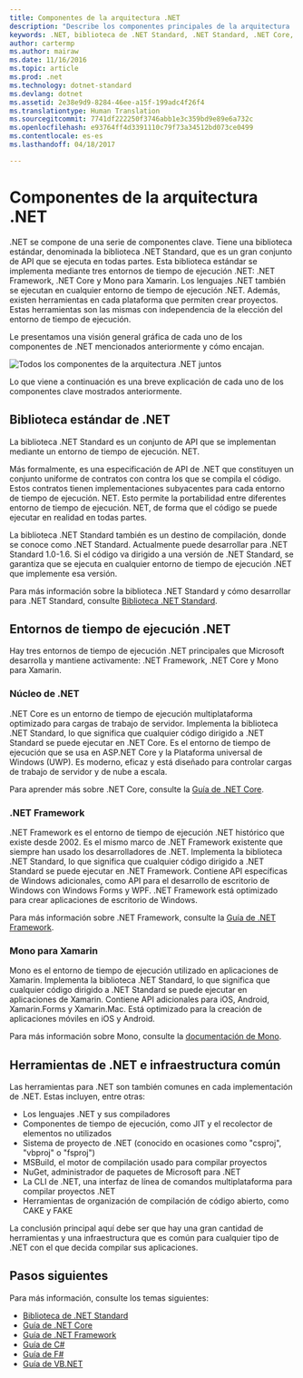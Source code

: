 ```yaml
---
title: Componentes de la arquitectura .NET
description: "Describe los componentes principales de la arquitectura .NET, como la biblioteca .NET Standard, los entornos de tiempo de ejecución .NET y las herramientas."
keywords: .NET, biblioteca de .NET Standard, .NET Standard, .NET Core, .NET Framework, Xamarin, MSBuild, C#, F#, VB, compiladores
author: cartermp
ms.author: mairaw
ms.date: 11/16/2016
ms.topic: article
ms.prod: .net
ms.technology: dotnet-standard
ms.devlang: dotnet
ms.assetid: 2e38e9d9-8284-46ee-a15f-199adc4f26f4
ms.translationtype: Human Translation
ms.sourcegitcommit: 7741df222250f3746abb1e3c359bd9e89e6a732c
ms.openlocfilehash: e93764ff4d3391110c79f73a34512bd073ce0499
ms.contentlocale: es-es
ms.lasthandoff: 04/18/2017

---
```


# <a name="net-architectural-components"></a>Componentes de la arquitectura .NET

.NET se compone de una serie de componentes clave.  Tiene una biblioteca estándar, denominada la biblioteca .NET Standard, que es un gran conjunto de API que se ejecuta en todas partes.  Esta biblioteca estándar se implementa mediante tres entornos de tiempo de ejecución .NET: .NET Framework, .NET Core y Mono para Xamarin.  Los lenguajes .NET también se ejecutan en cualquier entorno de tiempo de ejecución .NET.  Además, existen herramientas en cada plataforma que permiten crear proyectos.  Estas herramientas son las mismas con independencia de la elección del entorno de tiempo de ejecución.

Le presentamos una visión general gráfica de cada uno de los componentes de .NET mencionados anteriormente y cómo encajan.

![Todos los componentes de la arquitectura .NET juntos](media/components.png)

Lo que viene a continuación es una breve explicación de cada uno de los componentes clave mostrados anteriormente.  

## <a name="net-standard-library"></a>Biblioteca estándar de .NET

La biblioteca .NET Standard es un conjunto de API que se implementan mediante un entorno de tiempo de ejecución. NET.

Más formalmente, es una especificación de API de .NET que constituyen un conjunto uniforme de contratos con contra los que se compila el código.  Estos contratos tienen implementaciones subyacentes para cada entorno de tiempo de ejecución. NET.  Esto permite la portabilidad entre diferentes entorno de tiempo de ejecución. NET, de forma que el código se puede ejecutar en realidad en todas partes.

La biblioteca .NET Standard también es un destino de compilación, donde se conoce como .NET Standard.  Actualmente puede desarrollar para .NET Standard 1.0-1.6.  Si el código va dirigido a una versión de .NET Standard, se garantiza que se ejecuta en cualquier entorno de tiempo de ejecución .NET que implemente esa versión.

Para más información sobre la biblioteca .NET Standard y cómo desarrollar para .NET Standard, consulte [Biblioteca .NET Standard](library.md).

## <a name="net-runtimes"></a>Entornos de tiempo de ejecución .NET

Hay tres entornos de tiempo de ejecución .NET principales que Microsoft desarrolla y mantiene activamente: .NET Framework, .NET Core y Mono para Xamarin.

### <a name="net-core"></a>Núcleo de .NET

.NET Core es un entorno de tiempo de ejecución multiplataforma optimizado para cargas de trabajo de servidor.  Implementa la biblioteca .NET Standard, lo que significa que cualquier código dirigido a .NET Standard se puede ejecutar en .NET Core.  Es el entorno de tiempo de ejecución que se usa en ASP.NET Core y la Plataforma universal de Windows (UWP).  Es moderno, eficaz y está diseñado para controlar cargas de trabajo de servidor y de nube a escala.

Para aprender más sobre .NET Core, consulte la [Guía de .NET Core](../core/index.md).

### <a name="net-framework"></a>.NET Framework

.NET Framework es el entorno de tiempo de ejecución .NET histórico que existe desde 2002.  Es el mismo marco de .NET Framework existente que siempre han usado los desarrolladores de .NET.  Implementa la biblioteca .NET Standard, lo que significa que cualquier código dirigido a .NET Standard se puede ejecutar en .NET Framework.  Contiene API específicas de Windows adicionales, como API para el desarrollo de escritorio de Windows con Windows Forms y WPF.  .NET Framework está optimizado para crear aplicaciones de escritorio de Windows.

Para más información sobre .NET Framework, consulte la [Guía de .NET Framework](../framework/index.md).

### <a name="mono-for-xamarin"></a>Mono para Xamarin

Mono es el entorno de tiempo de ejecución utilizado en aplicaciones de Xamarin.  Implementa la biblioteca .NET Standard, lo que significa que cualquier código dirigido a .NET Standard se puede ejecutar en aplicaciones de Xamarin.  Contiene API adicionales para iOS, Android, Xamarin.Forms y Xamarin.Mac.  Está optimizado para la creación de aplicaciones móviles en iOS y Android.

Para más información sobre Mono, consulte la [documentación de Mono](http://www.mono-project.com/docs/).

## <a name="net-tooling-and-common-infrastructure"></a>Herramientas de .NET e infraestructura común

Las herramientas para .NET son también comunes en cada implementación de .NET.  Estas incluyen, entre otras:

* Los lenguajes .NET y sus compiladores
* Componentes de tiempo de ejecución, como JIT y el recolector de elementos no utilizados
* Sistema de proyecto de .NET (conocido en ocasiones como "csproj", "vbproj" o "fsproj")
* MSBuild, el motor de compilación usado para compilar proyectos
* NuGet, administrador de paquetes de Microsoft para .NET
* La CLI de .NET, una interfaz de línea de comandos multiplataforma para compilar proyectos .NET
* Herramientas de organización de compilación de código abierto, como CAKE y FAKE

La conclusión principal aquí debe ser que hay una gran cantidad de herramientas y una infraestructura que es común para cualquier tipo de .NET con el que decida compilar sus aplicaciones.

## <a name="next-steps"></a>Pasos siguientes

Para más información, consulte los temas siguientes:

* [Biblioteca de .NET Standard](library.md)
* [Guía de .NET Core](../core/index.md)
* [Guía de .NET Framework](../framework/index.md)
* [Guía de C#](../csharp/index.md)
* [Guía de F#](../fsharp/index.md)
* [Guía de VB.NET](../visual-basic/index.md)

